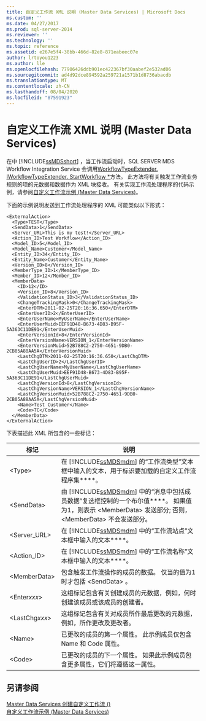 ```yaml
---
title: 自定义工作流 XML 说明 (Master Data Services) | Microsoft Docs
ms.custom: ''
ms.date: 04/27/2017
ms.prod: sql-server-2014
ms.reviewer: ''
ms.technology: ''
ms.topic: reference
ms.assetid: e267e5f4-38bb-466d-82e8-871eabeec07e
author: lrtoyou1223
ms.author: lle
ms.openlocfilehash: 77906426ddb901ec422367bf30aabef2e532ad06
ms.sourcegitcommit: ad4d92dce894592a259721a1571b1d8736abacdb
ms.translationtype: MT
ms.contentlocale: zh-CN
ms.lasthandoff: 08/04/2020
ms.locfileid: "87591923"
---
```

# <a name="custom-workflow-xml-description-master-data-services"></a>自定义工作流 XML 说明 (Master Data Services)
  在中 [!INCLUDE[ssMDSshort](../../includes/ssmdsshort-md.md)] ，当工作流启动时，SQL SERVER MDS Workflow Integration Service 会调用[WorkflowTypeExtender. IWorkflowTypeExtender. StartWorkflow *](/previous-versions/sql/sql-server-2016/hh759009(v=sql.130))方法。 此方法将有关触发工作流业务规则的项的元数据和数据作为 XML 块接收。 有关实现工作流处理程序的代码示例，请参阅[自定义工作流示例 &#40;Master Data Services&#41;](create-a-custom-workflow-example.md)。  
  
 下面的示例说明发送到工作流处理程序的 XML 可能类似以下形式：  
  
```scr  
<ExternalAction>  
  <Type>TEST</Type>  
  <SendData>1</SendData>  
  <Server_URL>This is my test!</Server_URL>  
  <Action_ID>Test Workflow</Action_ID>  
  <Model_ID>5</Model_ID>  
  <Model_Name>Customer</Model_Name>  
  <Entity_ID>34</Entity_ID>  
  <Entity_Name>Customer</Entity_Name>  
  <Version_ID>8</Version_ID>  
  <MemberType_ID>1</MemberType_ID>  
  <Member_ID>12</Member_ID>  
  <MemberData>  
    <ID>12</ID>  
    <Version_ID>8</Version_ID>  
    <ValidationStatus_ID>3</ValidationStatus_ID>  
    <ChangeTrackingMask>0</ChangeTrackingMask>  
    <EnterDTM>2011-02-25T20:16:36.650</EnterDTM>  
    <EnterUserID>2</EnterUserID>  
    <EnterUserName>MyUserName</EnterUserName>  
    <EnterUserMuid>EEF91D48-B673-4D83-B95F-5A363C11DE91</EnterUserMuid>  
    <EnterVersionId>8</EnterVersionId>  
    <EnterVersionName>VERSION_1</EnterVersionName>  
    <EnterVersionMuid>52B788C2-2750-4651-9DB0-2CB05A88AA5A</EnterVersionMuid>  
    <LastChgDTM>2011-02-25T20:16:36.650</LastChgDTM>  
    <LastChgUserID>2</LastChgUserID>  
    <LastChgUserName>MyUserName</LastChgUserName>  
    <LastChgUserMuid>EEF91D48-B673-4D83-B95F-5A363C11DE91</LastChgUserMuid>  
    <LastChgVersionId>8</LastChgVersionId>  
    <LastChgVersionName>VERSION_1</LastChgVersionName>  
    <LastChgVersionMuid>52B788C2-2750-4651-9DB0-2CB05A88AA5A</LastChgVersionMuid>  
    <Name>Test Customer</Name>  
    <Code>TC</Code>  
  </MemberData>  
</ExternalAction>  
```  
  
 下表描述此 XML 所包含的一些标记：  
  
|标记|说明|  
|---------|-----------------|  
|\<Type>|在 [!INCLUDE[ssMDSmdm](../../includes/ssmdsmdm-md.md)] 的“工作流类型”文本框中输入的文本，用于标识要加载的自定义工作流程序集****。|  
|\<SendData>|由 [!INCLUDE[ssMDSmdm](../../includes/ssmdsmdm-md.md)] 中的“消息中包括成员数据”复选框控制的一个布尔值****。 如果值为1，则表示 \<MemberData> 发送部分; 否则， \<MemberData> 不会发送部分。|  
|<Server_URL>|在 [!INCLUDE[ssMDSmdm](../../includes/ssmdsmdm-md.md)] 中的“工作流站点”文本框中输入的文本****。|  
|<Action_ID>|在 [!INCLUDE[ssMDSmdm](../../includes/ssmdsmdm-md.md)] 中的“工作流名称”文本框中输入的文本****。|  
|\<MemberData>|包含触发工作流操作的成员的数据。 仅当的值为1时才包括 \<SendData> 。|  
|\<Enter*xxx*>|这组标记包含有关创建成员的元数据，例如，何时创建该成员或该成员的创建者。|  
|\<LastChg*xxx*>|这组标记包含有关对成员所作最后更改的元数据，例如，所作更改及更改者。|  
|\<Name>|已更改的成员的第一个属性。 此示例成员仅包含 Name 和 Code 属性。|  
|\<Code>|已更改的成员的下一个属性。 如果此示例成员包含更多属性，它们将遵循这一属性。|  
  
## <a name="see-also"></a>另请参阅  
 [Master Data Services 创建自定义工作流 &#40;&#41;](create-a-custom-workflow-master-data-services.md)   
 [自定义工作流示例 &#40;Master Data Services&#41;](create-a-custom-workflow-example.md)  
  
  
